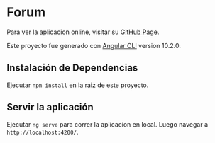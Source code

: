 # Forum

Para ver la aplicacion online, visitar su [GitHub Page](https://kaysinho.github.io/forum/).

Este proyecto fue generado con [Angular CLI](https://github.com/angular/angular-cli) version 10.2.0.

## Instalación de Dependencias

Ejecutar `npm install` en la raiz de este proyecto. 

## Servir la aplicación

Ejecutar `ng serve` para correr la aplicacion en local. Luego navegar a `http://localhost:4200/`. 

